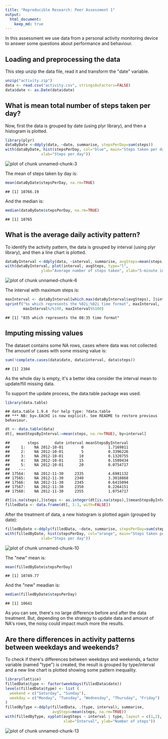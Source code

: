 ```yaml
---
title: "Reproducible Research: Peer Assessment 1"
output: 
  html_document:
    keep_md: true
---
```


In this assessment we use data from a personal activity monitoring device to 
answer some questions about performance and behaviour. 



## Loading and preprocessing the data

This step unzip the data file, read it and transform the "date" variable.


```r
unzip("activity.zip")
data <- read.csv("activity.csv", stringsAsFactors=FALSE)
data$date <- as.Date(data$date)
```

## What is mean total number of steps taken per day?

Now, first the data is grouped by date (using plyr library), and then a 
histogram is plotted.


```r
library(plyr)
dataByDate <-ddply(data, ~date, summarise, stepsPerDay=sum(steps))
with(dataByDate, hist(stepsPerDay, col="blue", main="Steps taken per day", 
                xlab="Steps per day"))
```

![plot of chunk unnamed-chunk-3](figure/unnamed-chunk-3-1.png) 

The mean of steps taken by day is:


```r
mean(dataByDate$stepsPerDay, na.rm=TRUE)
```

```
## [1] 10766.19
```

And the median is:


```r
median(dataByDate$stepsPerDay, na.rm=TRUE)
```

```
## [1] 10765
```

## What is the average daily activity pattern?

To identify the activity pattern, the data is grouped by interval
(using plyr library), and then a line chart is plotted.


```r
dataByInterval <-ddply(data, ~interval, summarise, avgSteps=mean(steps, na.rm=TRUE))
with(dataByInterval, plot(interval, avgSteps, type="l", 
                ylab="Average number of steps taken", xlab="5-minute interval"))
```

![plot of chunk unnamed-chunk-6](figure/unnamed-chunk-6-1.png) 

The interval with maximum steps is:


```r
maxInterval <- dataByInterval[which.max(dataByInterval$avgSteps), ]$interval
sprintf("%s which represents the %02i:%02i time format", maxInterval,
        maxInterval%/%100, maxInterval%%100)
```

```
## [1] "835 which represents the 08:35 time format"
```

## Imputing missing values

The dataset contains some NA rows, cases where data was not collected.
The amount of cases with some missing value is:


```r
sum(!complete.cases(data$date, data$interval, data$steps))
```

```
## [1] 2304
```

As the whole day is empty, it's a better idea consider the interval mean 
to update/fill missing data.

To support the update process, the data.table package was used.


```r
library(data.table)
```

```
## data.table 1.9.4  For help type: ?data.table
## *** NB: by=.EACHI is now explicit. See README to restore previous behaviour.
```

```r
dt <- data.table(data)
dt[, meanStepsByInterval:=mean(steps, na.rm=TRUE), by=interval]
```

```
##        steps       date interval meanStepsByInterval
##     1:    NA 2012-10-01        0           1.7169811
##     2:    NA 2012-10-01        5           0.3396226
##     3:    NA 2012-10-01       10           0.1320755
##     4:    NA 2012-10-01       15           0.1509434
##     5:    NA 2012-10-01       20           0.0754717
##    ---                                              
## 17564:    NA 2012-11-30     2335           4.6981132
## 17565:    NA 2012-11-30     2340           3.3018868
## 17566:    NA 2012-11-30     2345           0.6415094
## 17567:    NA 2012-11-30     2350           0.2264151
## 17568:    NA 2012-11-30     2355           1.0754717
```

```r
dt[is.na(steps),]$steps <- as.integer(dt[is.na(steps),]$meanStepsByInterval)
filledData <- data.frame(dt[, 1:3, with=FALSE])
```

After the treatment of data, a new histogram is plotted again (grouped by date):


```r
filledByDate <-ddply(filledData, ~date, summarise, stepsPerDay=sum(steps))
with(filledByDate, hist(stepsPerDay, col="orange", main="Steps taken per day", 
                xlab="Steps per day"))
```

![plot of chunk unnamed-chunk-10](figure/unnamed-chunk-10-1.png) 

The "new" mean is:


```r
mean(filledByDate$stepsPerDay)
```

```
## [1] 10749.77
```

And the "new" meadian is:


```r
median(filledByDate$stepsPerDay)
```

```
## [1] 10641
```

As you can see, there's no large difference before and after the data treatment.
But, depending on the strategy to update data and amount of NA's rows, the noisy
could impact much more the results.

## Are there differences in activity patterns between weekdays and weekends?

To check if there's differences between weekdays and weekends, a factor variable
(named "type") is created, the result is grouped by type/interval and a new
line chart is plotted showing some pattern inequality.


```r
library(lattice)
filledData$type <- factor(weekdays(filledData$date))
levels(filledData$type) <- list (
  weekend = c("Saturday", "Sunday"),
  weekday = c("Monday", "Tuesday", "Wednesday", "Thursday", "Friday")
)
filledByType <-ddply(filledData, .(type, interval), summarise, 
                     avgSteps=mean(steps, na.rm=TRUE))
with(filledByType, xyplot(avgSteps ~ interval | type, layout = c(1,2), type="l",
                          xlab="Interval", ylab="Number of steps"))
```

![plot of chunk unnamed-chunk-13](figure/unnamed-chunk-13-1.png) 
